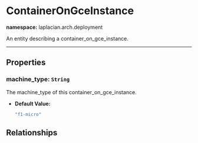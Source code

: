 

# **ContainerOnGceInstance**
**namespace:** laplacian.arch.deployment

An entity describing a container_on_gce_instance.



---

## Properties

### machine_type: `String`
The machine_type of this container_on_gce_instance.
- **Default Value:**
  ```kotlin
  "f1-micro"
  ```

## Relationships
